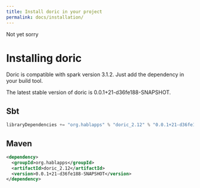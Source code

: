 ```yaml
---
title: Install doric in your project
permalink: docs/installation/
---
```

Not yet sorry
# Installing doric
Doric is compatible with spark version 3.1.2. Just add the dependency in your build tool.

The latest stable version of doric is 0.0.1+21-d36fe188-SNAPSHOT.

## Sbt
```scala
libraryDependencies += "org.hablapps" % "doric_2.12" % "0.0.1+21-d36fe188-SNAPSHOT"
```
## Maven
```xml
<dependency>
  <groupId>org.hablapps</groupId>
  <artifactId>doric_2.12</artifactId>
  <version>0.0.1+21-d36fe188-SNAPSHOT</version>
</dependency>
```
